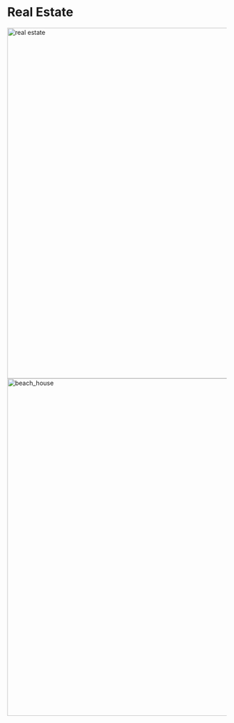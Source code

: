 # Real Estate 
<img width="803" alt="real estate" src="https://github.com/user-attachments/assets/b7584a58-3a5a-48da-a313-b67499b69175" /><img width="773" alt="beach_house" src="https://github.com/user-attachments/assets/3a0f6586-f52f-43a1-a183-fd4d42add85b" />

